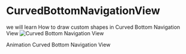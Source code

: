 # CurvedBottomNavigationView
we will learn How to draw custom shapes in Curved Bottom Navigation View
![Curved Bottom Navigation View](https://www.androidtutorialonline.com/wp-content/uploads/2018/11/WhatsApp-Image-2018-11-10-at-10.09.03-PM_framed-162x300.png)

Animation Curved Bottom Navigation View 


